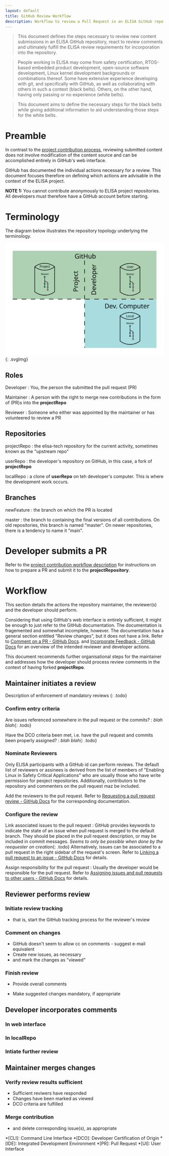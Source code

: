 ```yaml
---
layout: default
title: GitHub Review Workflow
description: Workflow to review a Pull Request in an ELISA GitHub repo
---
```

> This document defines the steps necessary to review new content submissions
> in an ELISA GitHub repository, react to review comments
> and ultimately fulfill the ELISA review requirements for incorporation into the repository.

> People working in ELISA may come from safety certification, RTOS-based embedded product development,
> open-source software development, Linux kernel development backgrounds or combinations thereof.
> Some have extensive experience developing with git, and specifically with GitHub,
> as well as collaborating with others in such a context (black belts).
> Others, on the other hand, having only passing or no experience (white belts).

> This document aims to define the necessary steps for the black belts while giving additional information
> to aid understanding those steps for the white belts.

# Preamble

In contrast to the 
[project contribution process](GitHubContributionWorkflow),
reviewing submitted content does not involve modification of the content source
and can be accomplished entirely in GitHub's web interface.

GitHub has documented the individual actions necessary for a review.
This document focuses therefore on defining which actions are advisable
in the context of the ELISA project.

**NOTE 1:**
You cannot contribute anonymously to ELISA project repositories.
All developers must therefore have a GitHub account before starting.

# Terminology

The diagram below illustrates the repository topology underlying the terminology.

![Contribution Repositories](assets/graphics/GitHubReviewRepos.svg){: .svgImg}

## Roles

Developer
: You, the person the submitted the pull request (PR)

Maintainer
: A person with the right to merge new contributions in the form of (PR)s
  into the **projectRepo**

Reviewer
: Someone who either was appointed by the maintainer or has volunteered to review a PR

## Repositories

projectRepo
: the elisa-tech repository for the current activity, sometimes known as the "upstream repo"

userRepo
: the developer's repository on GitHub, in this case, a fork of **projectRepo**

localRepo
: a clone of **userRepo** on teh developer's computer.
This is where the development work occurs.

## Branches

newFeature
: the branch on which the PR is located

master
: the branch to containing the final versions of  all contributions.
On old repositories, this branch is named "master". 
On newer repositories, there is a tendency to name it "main".

# Developer submits a PR

Refer to the
[project contribution workflow description](GitHubContributionWorkflow)
for instructions on how to prepare a PR and submit it to the **projectRepository**.

# Workflow

This section details the actions the repository maintainer, the reviewer(s) and the
developer should perform.

Considering that using GitHub's web interface is entirely sufficient, it might 
be enough to just refer to the GitHub documentation.
The documentation is fragemented and somewhat incomplete, however.
The documentation has a general section entitled "Review changes", 
but it does not have a link.
Refer to 
[Comment on a PR - GitHub Docs](https://docs.github.com/en/github/collaborating-with-pull-requests/reviewing-changes-in-pull-requests/commenting-on-a-pull-request).
and 
[Incorporate Feedback - GitHub Docs](https://docs.github.com/en/github/collaborating-with-pull-requests/reviewing-changes-in-pull-requests/incorporating-feedback-in-your-pull-request)
for an overview of the intended reviewer and developer actions.

This document recommends further organisational steps for the maintainer 
and addresses how the developer should process review comments in the
context of having forked **projectRepo**.

## Maintainer initiates a review

Description of enforcement of mandatory reviews
{: .todo}

### Confirm entry criteria

Are issues referenced somewhere in the pull request or the commits?
: *blah blah*{: .todo}

Have the DCO criteria been met, i.e. have the pull request and commits been properly assigned?
: *blah blah*{: .todo}

### Nominate Reviewers

Only ELISA participants with a GitHub id can perform reviews.
The default list of reviewers or assinees is derived from the list of members of "Enabling Linux in Safety Critical Applications"
who are usually those who have write permission for peoject repositories.
Additionally, contributors to the repository and commenters on the pull request maz be included.

Add the reviewers to the pull request.
Refer to 
[Requesting a pull request review - GitHub Docs](https://docs.github.com/en/github/collaborating-with-pull-requests/proposing-changes-to-your-work-with-pull-requests/requesting-a-pull-request-review)
for the corresponding documentation.

### Configure the review

Link associated issues to the pull request
: GitHub provides keywords to indicate the state of an issue when pull request is merged to the default branch.
They should be placed in the pull request description, or may be included in commit messages.
*Seems to only be possible when done by the reequester on creation*{: .todo}
Alternatively, issues can be associated to a pull request in the right sidebar of the request's screen.
Refer to 
[Linking a pull request to an issue - GitHub Docs](https://docs.github.com/en/issues/tracking-your-work-with-issues/linking-a-pull-request-to-an-issue)
for details.

Assign responsibility for the pull request
: Usually the developer would be responsible for the pull request.
Refer to
[Assigning issues and pull requests to other users - GitHub Docs](https://docs.github.com/en/issues/tracking-your-work-with-issues/assigning-issues-and-pull-requests-to-other-github-users)
for details.

## Reviewer performs review

### Initiate review tracking
* that is, start the GitHub tracking process for the reviewer's review

### Comment on changes

* GitHub doesn't seem to allow cc on comments - suggest e-mail equivalent
* Create new issues, as necessary
* and mark the changes as "viewed"

### Finish review

* Provide overall comments

* Make suggested changes mandatory, if appropriate

## Developer incorporates comments

### In web interface

### In localRepo

### Intiate further review

## Maintainer merges changes

### Verify review results sufficient
* Sufficient reviwers have responded
* Changes have been marked as viewed
* DCO criteria are fulfilled

### Merge contribution
* and delete corresponding issue(s), as appropriate

*[CLI]: Command Line Interface
*[DCO]: Developer Certification of Origin
*[IDE]: Integrated Development Environment
*[PR]: Pull Request
*[UI]: User Interface
